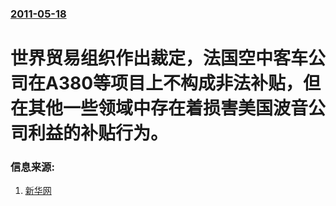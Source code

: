 ### [2011-05-18](/news/2011/05/18/index.md)

##### 
# 世界贸易组织作出裁定，法国空中客车公司在A380等项目上不构成非法补贴，但在其他一些领域中存在着损害美国波音公司利益的补贴行为。




### 信息来源:

1. [新华网](http://news.xinhuanet.com/world/2011-05/19/c_121434897.htm)
